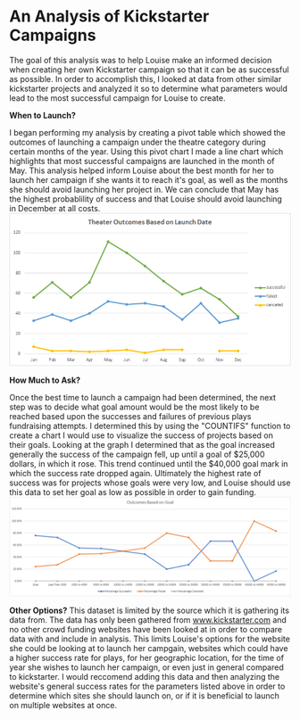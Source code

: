 # An Analysis of Kickstarter Campaigns
  The goal of this analysis was to help Louise make an informed decision when creating her own Kickstarter campaign so that it can be as successful as possible. In order to accomplish this, I looked at data from other similar kickstarter projects and analyzed it so to determine what parameters would lead to the most successful campaign for Louise to create. 

**When to Launch?**

  I began performing my analysis by creating a pivot table which showed the outcomes of launching a campaign under the theatre category during certain months of the year. Using this pivot chart I made a line chart which highlights that most successful campaigns are launched in the month of May. This analysis helped inform Louise about the best month for her to launch her campaign if she wants it to reach it's goal, as well as the months she should avoid launching her project in. We can conclude that May has the highest probablility of success and that Louise should avoid launching in December at all costs. ![Theater Outcomes vs Launch](https://github.com/flabbychew/kickstarter-analysis/blob/main/Theater_Outacomes_vs_Launch.png?raw=true)

**How Much to Ask?**

  Once the best time to launch a campaign had been determined, the next step was to decide what goal amount would be the most likely to be reached based upon the successes and failures of previous plays fundraising attempts. I determined this by using the "COUNTIFS" function to create a chart I would use to visualize the success of projects based on their goals. Looking at the graph I determined that as the goal increased generally the success of the campaign fell, up until a goal of $25,000 dollars, in which it rose. This trend continued until the $40,000 goal mark in which the success rate dropped again. Ultimately the highest rate of success was for projects whose goals were very low, and Louise should use this data to set her goal as low as possible in order to gain funding. ![Outcomes_vs_Goals](https://github.com/flabbychew/kickstarter-analysis/blob/main/Outcomes_vs_Goals.png?raw=true)
  
  
  **Other Options?**
This dataset is limited by the source which it is gathering its data from. The data has only been gathered from www.kickstarter.com and no other crowd funding websites have been looked at in order to compare data with and include in analysis. This limits Louise's options for the website she could be looking at to launch her campgain, websites which could have a higher success rate for plays, for her geographic location, for the time of year she wishes to launch her campaign, or even just in general compared to kickstarter. I would reccomend adding this data and then analyzing the website's general success rates for the parameters listed above in order to determine which sites she should launch on, or if it is beneficial to launch on multiple websites at once. 
